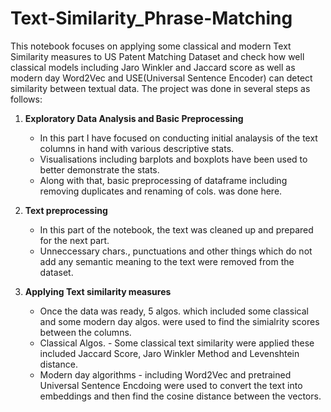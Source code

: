 # Text-Similarity_Phrase-Matching
This notebook focuses on applying some classical and modern Text Similarity measures to US Patent Matching Dataset and check how well classical models including Jaro Winkler and Jaccard score as well as modern day Word2Vec and USE(Universal Sentence Encoder) can detect similarity between textual data. The project was done in several steps as follows:

1. **Exploratory Data Analysis and Basic Preprocessing**
   - In this part I have focused on conducting initial analaysis of the text columns in hand with various descriptive stats.
   - Visualisations including barplots and boxplots have been used to better demonstrate the stats.
   - Along with that, basic preprocessing of dataframe including removing duplicates and renaming of cols. was done here. 

2. **Text preprocessing**
   - In this part of the notebook, the text was cleaned up and prepared for the next part.
   - Unneccessary chars., punctuations and other things which do not add any semantic meaning to the text were removed from the dataset.

3. **Applying Text similarity measures**
   - Once the data was ready, 5 algos. which included some classical and some modern day algos. were used to find the simialrity scores between the columns.
   - Classical Algos. - Some classical text similarity were applied these included Jaccard Score, Jaro Winkler Method and Levenshtein distance.
   - Modern day algorithms - including Word2Vec and pretrained Universal Sentence Encdoing were used to convert the text into embeddings and then find the cosine distance between the vectors.
